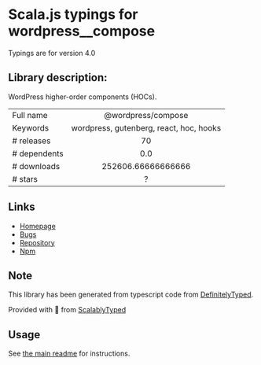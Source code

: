 
# Scala.js typings for wordpress__compose

Typings are for version 4.0

## Library description:
WordPress higher-order components (HOCs).

|                    |                 |
| ------------------ | :-------------: |
| Full name          | @wordpress/compose |
| Keywords           | wordpress, gutenberg, react, hoc, hooks |
| # releases         | 70 |
| # dependents       | 0.0 |
| # downloads        | 252606.66666666666 |
| # stars            | ? |

## Links
- [Homepage](https://github.com/WordPress/gutenberg/tree/HEAD/packages/compose/README.md)
- [Bugs](https://github.com/WordPress/gutenberg/issues)
- [Repository](https://github.com/WordPress/gutenberg)
- [Npm](https://www.npmjs.com/package/%40wordpress%2Fcompose)
    


## Note
This library has been generated from typescript code from [DefinitelyTyped](https://definitelytyped.org).

Provided with :purple_heart: from [ScalablyTyped](https://github.com/oyvindberg/ScalablyTyped)

## Usage
See [the main readme](../../readme.md) for instructions.


